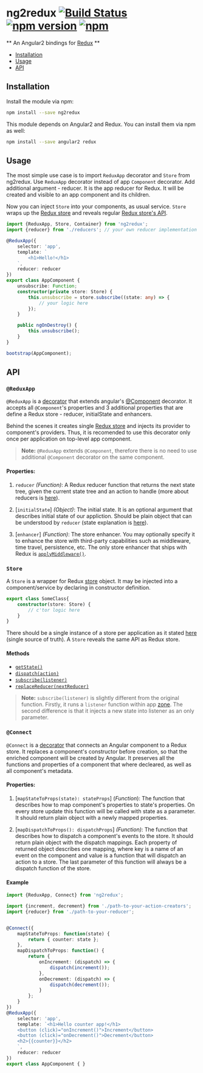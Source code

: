 # ng2redux [![Build Status](https://travis-ci.org/forforeach/ng2redux.svg?branch=master)](https://travis-ci.org/forforeach/ng2redux) [![npm version](https://img.shields.io/npm/v/ng2redux.svg)](https://www.npmjs.com/package/ng2redux) [![npm](https://img.shields.io/npm/dm/ng2redux.svg)](https://www.npmjs.com/package/ng2redux)
** An Angular2 bindings for [Redux](http://redux.js.org/) **


* [Installation](#installation)
* [Usage](#usage)
* [API](#api)


## Installation

Install the module via npm:
```sh
npm install --save ng2redux
```
This module depends on Angular2 and Redux. You can install them via npm as well:
```sh
npm install --save angular2 redux
```

## Usage

The most simple use case is to import `ReduxApp` decorator and `Store` from ng2redux.
Use `ReduxApp` decorator instead of app `Component` decorator. Add additional argument - reducer. It is the app reducer for Redux. It will be created and visible to an app component and its children.

Now you can inject `Store` into your components, as usual service. `Store` wraps up the [Redux store](http://redux.js.org/docs/basics/Store.html) and reveals regular [Redux store's API](http://redux.js.org/docs/api/Store.html).

```ts
import {ReduxApp, Store, Container} from 'ng2redux';
import {reducer} from './reducers'; // your own reducer implementation

@ReduxApp({
    selector: 'app',
    template: `
        <h1>Hello!</h1>
    `,
    reducer: reducer
})
export class AppComponent {
    unsubscribe: Function;
    constructor(private store: Store) {
        this.unsubscribe = store.subscribe((state: any) => {
            // your logic here
        });
    }

    public ngOnDestroy() {
        this.unsubscribe();
    }
}

bootstrap(AppComponent);
```


## API
### `@ReduxApp`

`@ReduxApp` is a [decorator](https://github.com/Microsoft/TypeScript-Handbook/blob/master/pages/Decorators.md) that extends angular's [@Component](https://angular.io/docs/ts/latest/api/core/Component-decorator.html) decorator. It accepts all  `@Component`'s properties and 3 additional properties that are define a Redux store  - reducer, initialState and enhancers.

Behind the scenes it creates single [Redux store](http://redux.js.org/docs/basics/Store.html) and injects its provider to component's providers. Thus, it is recomended to use this decorator only once per application on top-level app component.

>**Note:** `@ReduxApp` extends `@Component`, therefore there is no need to use additional `@Component` decorator on the same component.

#### Properties:

1. `reducer` *(Function)*: A Redux reducer function that returns the next state tree, given the current state tree and an action to handle (more about reducers is [here](http://redux.js.org/docs/basics/Reducers.html)).

2. [`initialState`] *(Object)*: The initial state. It is an optional argument that describes initial state of our appliction. Should be plain object that can be understood by `reducer` (state explanation is [here](http://redux.js.org/docs/Glossary.html#state)).

3. [`enhancer`] *(Function)*: The store enhancer. You may optionally specify it to enhance the store with third-party capabilities such as middleware, time travel, persistence, etc. The only store enhancer that ships with Redux is [`applyMiddleware()`](http://redux.js.org/docs/api/applyMiddleware.html).


### `Store`

A `Store` is a wrapper for Redux [store](http://redux.js.org/docs/basics/Store.html) object. It may be injected into a component/service by declaring in constructor definition.

```ts
export class SomeClass{
    constructor(store: Store) {
        // c'tor logic here
    }
}
```
There should be a single instance of a store per application as it stated [here](http://redux.js.org/docs/introduction/ThreePrinciples.html) (single source of truth).
A `Store` reveals the same API as Redux store.

#### Methods

- [`getState()`](http://redux.js.org/docs/api/Store.html#getState)
- [`dispatch(action)`](http://redux.js.org/docs/api/Store.html#dispatch)
- [`subscribe(listener)`](http://redux.js.org/docs/api/Store.html#subscribe)
- [`replaceReducer(nextReducer)`](http://redux.js.org/docs/api/Store.html#replaceReducer)

>**Note:** `subscribe(listener)` is slightly different from the original function. Firstly, it runs a `listener` function within app [zone](https://angular.io/docs/ts/latest/api/core/NgZone-class.html). The second difference is that it injects a new state into listener as an only parameter.


### `@Connect`

`@Connect` is a [decorator](https://github.com/Microsoft/TypeScript-Handbook/blob/master/pages/Decorators.md) that connects an Angular component to a Redux store. It replaces a component's constructor before creation, so that the enriched component will be created by Angular. It preserves all the functions and properties of a component that where decleared, as well as all component's metadata.

#### Properties:

1. [`mapStateToProps(state): stateProps`] (*Function*): The function that describes how to map component's properties to state's properties. On every store update this function will be called with state as a parameter. It should return plain object with a newly mapped properties.

2. [`mapDispatchToProps(): dispatchProps`] *(Function)*: The function that describes how to dispatch a component's events to the store. It should return plain object with the dispatch mappings. Each property of returned object describes one mapping, where key is a name of an event on the component and value is a function that will dispatch an action to a store. The last parameter of this function will always be a dispatch function of the store.

#### Example

```ts
import {ReduxApp, Connect} from 'ng2redux';

import {increment, decrement} from './path-to-your-action-creators';
import {reducer} from './path-to-your-reducer';


@Connect({
    mapStateToProps: function(state) {
        return { counter: state };
    },
    mapDispatchToProps: function() {
        return {
            onIncrement: (dispatch) => {
                dispatch(increment());
            },
            onDecrement: (dispatch) => {
                dispatch(decrement());
            }
        };
    }
})
@ReduxApp({
    selector: 'app',
    template: `<h1>Hello counter app!</h1>
    <button (click)="onIncrement()">Increment</button>
    <button (click)="onDecrement()">Decrement</button>
    <h2>{{counter}}</h2>
    `,
    reducer: reducer
})
export class AppComponent { }
```